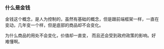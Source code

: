 ### 什么是金钱

金钱这个概念，是人为控制的，虽然有基础的概念，但是跟前端框架一样，一直在变动，几年变一个样，但是底部的商品却不会变化。

为什么商品的用处不会变化，价值却一直变， 而且还会受到政府政策的影响。好难懂啊。
